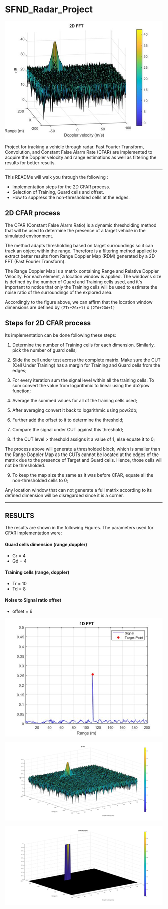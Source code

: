 # SFND_Radar_Project

<p align="center">
  <img src="https://github.com/englucrai/SFND_Radar_Project/blob/main/SFND_Radar.jpg"/>
</p>


Project for tracking a vehicle through radar. Fast Fourier Transform, Convolution, and Constant False Alarm Rate (CFAR) are implemented to acquire the Doppler velocity and range estimations as well as filtering the results for better results.

---

This READMe will walk you through the following :

- Implementation steps for the 2D CFAR process.
- Selection of Training, Guard cells and offset.
- How to suppress the non-thresholded cells at the edges.

## 2D CFAR process

The CFAR (Constant False Alarm Ratio) is a dynamic thresholding method that will be used to determine the presence of a target vehicle in the simulated environment. 

The method adapts thresholding based on target surroundings so it can track an object within the range. Therefore is a filtering method applied to extract better results from Range Doppler Map (RDM) generated by a 2D FFT (Fast Fourier Transform).

The Range Doppler Map is a matrix containing Range and Relative Doppler Velocity. For each element, a location window is applied. The window's size is defined by the number of Guard and Training cells used, and it's important to notice that only the Training cells will be used to estimate the noise ratio of the surroundings of the explored area.

Accordingly to the figure above, we can affirm that the location window dimensions are defined by `(2Tr+2Gr+1)` x `(2Td+2Gd+1)`

## Steps for 2D CFAR process

Its implementation can be done following these steps:

1. Determine the number of Training cells for each dimension. Similarly, pick the number of guard cells;

2. Slide the cell under test across the complete matrix. Make sure the CUT (Cell Under Training) has a margin for Training and Guard cells from the edges;

3. For every iteration sum the signal level within all the training cells. To sum convert the value from logarithmic to linear using the db2pow function;

4. Average the summed values for all of the training cells used;

5. After averaging convert it back to logarithmic using pow2db;

6. Further add the offset to it to determine the threshold;

7. Compare the signal under CUT against this threshold;

8. If the CUT level > threshold assigns it a value of 1, else equate it to 0;

The process above will generate a thresholded block, which is smaller than the Range Doppler Map as the CUTs cannot be located at the edges of the matrix due to the presence of Target and Guard cells. Hence, those cells will not be thresholded.

9. To keep the map size the same as it was before CFAR, equate all the non-thresholded cells to 0;

Any location window that can not generate a full matrix according to its defined dimension will be disregarded since it is a corner.
 
---

## RESULTS

The results are shown in the following Figures. The parameters used for CFAR implementation were:


#### Guard cells dimension (range,doppler)
- Gr = 4
- Gd = 4

#### Training cells (range, doppler)
- Tr = 10 
- Td = 8

#### Noise to Signal ratio offset
- offset = 6

<p align="center">
  <img src="https://github.com/englucrai/SFND_Radar_Project/blob/main/figure1_1d_fft.jpg" alt="Sublime's custom image"/>
</p>

<p align="center">
  <img src="https://github.com/englucrai/SFND_Radar_Project/blob/main/figure1_2d_fft.jpg" alt="Sublime's custom image"/>
</p>

<p align="center">
  <img src="https://github.com/englucrai/SFND_Radar_Project/blob/main/figure1_2d_cfar.jpg" alt="Sublime's custom image"/>
</p>


